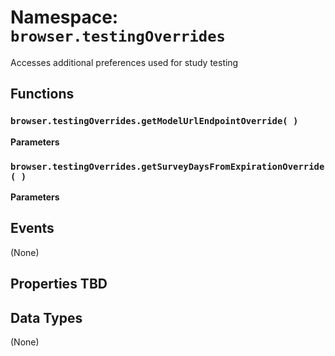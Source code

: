 # Namespace: `browser.testingOverrides`

Accesses additional preferences used for study testing

## Functions

### `browser.testingOverrides.getModelUrlEndpointOverride( )`

**Parameters**

### `browser.testingOverrides.getSurveyDaysFromExpirationOverride( )`

**Parameters**

## Events

(None)

## Properties TBD

## Data Types

(None)
